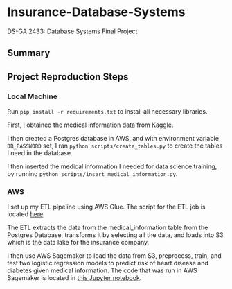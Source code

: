 # Insurance-Database-Systems
DS-GA 2433: Database Systems Final Project

## Summary

## Project Reproduction Steps

### Local Machine
Run `pip install -r requirements.txt` to install all necessary libraries.

First, I obtained the medical information data from [Kaggle](https://www.kaggle.com/datasets/alphiree/cardiovascular-diseases-risk-prediction-dataset/data).

I then created a Postgres database in AWS, and with environment variable `DB_PASSWORD` set, I ran `python scripts/create_tables.py` to create the tables I need in the database.

I then inserted the medical information I needed for data science training, by running `python scripts/insert_medical_information.py`.

### AWS
I set up my ETL pipeline using AWS Glue. The script for the ETL job is located [here](aws/medical-info-etl.py).

The ETL extracts the data from the medical_information table from the Postgres Database, transforms it by selecting all the data, and loads into S3, which is the data lake for the insurance company.

I then use AWS Sagemaker to load the data from S3, preprocess, train, and test two logistic regression models to predict risk of heart disease and diabetes given medical information.
The code that was run in AWS Sagemaker is located in [this Jupyter notebook](aws/medical-info-log-reg.ipynb).